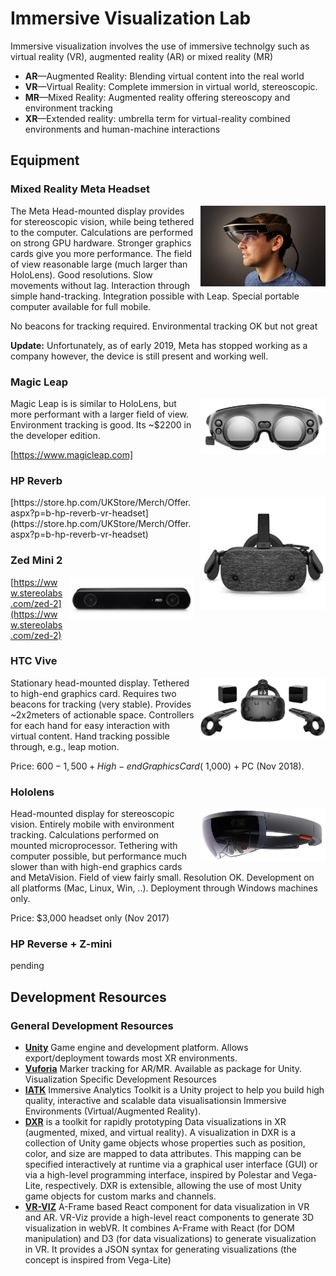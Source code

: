 # Immersive Visualization Lab

Immersive visualization involves the use of immersive technolgy such as virtual reality (VR), augmented reality (AR) or mixed reality (MR) 

* __AR__—Augmented Reality: Blending virtual content into the real world
* __VR__—Virtual Reality: Complete immersion in virtual world, stereoscopic.
* __MR__—Mixed Reality: Augmented reality offering stereoscopy and environment tracking
* __XR__—Extended reality: umbrella term for virtual-reality combined environments and human-machine interactions

## Equipment

### Mixed Reality Meta Headset

<img style="float: right; width: 200px; margin-left: 10px;" src="figures/meta.jpg">
The Meta Head-mounted display provides for stereoscopic vision, while being tethered to the computer. Calculations are performed on strong GPU hardware. Stronger graphics cards give you more performance. The field of view reasonable large (much larger than HoloLens). Good resolutions. Slow movements without lag. Interaction through simple hand-tracking. Integration possible with Leap. Special portable computer available for full mobile.

No beacons for tracking required. Environmental tracking OK but not great

__Update:__ Unfortunately, as of early 2019, Meta has stopped working as a company however, the device is still present and working well.

### Magic Leap 

<img style="float: right; width: 200px; margin-left: 10px;" src="figures/magic-leap.png">
Magic Leap is is similar to HoloLens, but more performant with a larger field of view. Environment tracking is good. Its ~$2200 in the developer edition.

[https://www.magicleap.com]

### HP Reverb

<img style="float: right; width: 200px; margin-left: 10px;" src="figures/hp-reverb.jpg">
[https://store.hp.com/UKStore/Merch/Offer.aspx?p=b-hp-reverb-vr-headset](https://store.hp.com/UKStore/Merch/Offer.aspx?p=b-hp-reverb-vr-headset)

### Zed Mini 2

<img style="float: right; width: 200px; margin-left: 10px;" src="figures/zed-2-front.jpg">

[https://www.stereolabs.com/zed-2](https://www.stereolabs.com/zed-2)


### HTC Vive

<img style="float: right; width: 200px; margin-left: 10px;" src="figures/htcvive.png">
Stationary head-mounted display. Tethered to high-end graphics card. Requires two beacons for tracking (very stable). Provides ~2x2meters of actionable space. Controllers for each hand for easy interaction with virtual content. Hand tracking possible through, e.g., leap motion.

Price: $600-1,500 + High-end Graphics Card (~$1,000) + PC (Nov 2018).

### Hololens

<img style="float: right; width: 200px; margin-left: 10px;" src="figures/hololens.png">
Head-mounted display for stereoscopic vision. Entirely mobile with environment tracking. Calculations performed on mounted microprocessor. Tethering with computer possible, but performance much slower than with high-end graphics cards and MetaVision. Field of view fairly small. Resolution OK. Development on all platforms (Mac, Linux, Win, ..). Deployment through Windows machines only.

Price: $3,000 headset only (Nov 2017)

### HP Reverse + Z-mini

pending

## Development Resources

### General Development Resources
* __[Unity](https://unity.com)__ Game engine and development platform. Allows export/deployment towards most XR environments.
* __[Vuforia](https://developer.vuforia.com/)__ Marker tracking for AR/MR. Available as package for Unity.
Visualization Specific Development Resources
* __[IATK](https://research.monash.edu/en/publications/iatk-an-immersive-analytics-toolkit)__ Immersive Analytics Toolkit is a Unity project to help you build high quality, interactive and scalable data visualisationsin Immersive Environments (Virtual/Augmented Reality).
* __[DXR](https://sites.google.com/view/dxr-vis)__ is a toolkit for rapidly prototyping Data visualizations in XR (augmented, mixed, and virtual reality). A visualization in DXR is a collection of Unity game objects whose properties such as position, color, and size are mapped to data attributes. This mapping can be specified interactively at runtime via a graphical user interface (GUI) or via a high-level programming interface, inspired by Polestar and Vega-Lite, respectively. DXR is extensible, allowing the use of most Unity game objects for custom marks and channels.
* __[VR-VIZ](https://github.com/mustafasaifee42/VR-Viz)__ A-Frame based React component for data visualization in VR and AR. VR-Viz provide a high-level react components to generate 3D visualization in webVR. It combines A-Frame with React (for DOM manipulation) and D3 (for data visualizations) to generate visualization in VR. It provides a JSON syntax for generating visualizations (the concept is inspired from Vega-Lite)

